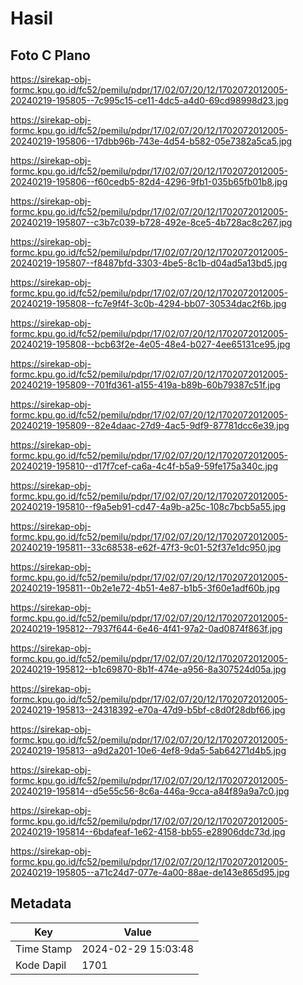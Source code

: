 # Hasil

## Foto C Plano

https://sirekap-obj-formc.kpu.go.id/fc52/pemilu/pdpr/17/02/07/20/12/1702072012005-20240219-195805--7c995c15-ce11-4dc5-a4d0-69cd98998d23.jpg

https://sirekap-obj-formc.kpu.go.id/fc52/pemilu/pdpr/17/02/07/20/12/1702072012005-20240219-195806--17dbb96b-743e-4d54-b582-05e7382a5ca5.jpg

https://sirekap-obj-formc.kpu.go.id/fc52/pemilu/pdpr/17/02/07/20/12/1702072012005-20240219-195806--f60cedb5-82d4-4296-9fb1-035b65fb01b8.jpg

https://sirekap-obj-formc.kpu.go.id/fc52/pemilu/pdpr/17/02/07/20/12/1702072012005-20240219-195807--c3b7c039-b728-492e-8ce5-4b728ac8c267.jpg

https://sirekap-obj-formc.kpu.go.id/fc52/pemilu/pdpr/17/02/07/20/12/1702072012005-20240219-195807--f8487bfd-3303-4be5-8c1b-d04ad5a13bd5.jpg

https://sirekap-obj-formc.kpu.go.id/fc52/pemilu/pdpr/17/02/07/20/12/1702072012005-20240219-195808--fc7e9f4f-3c0b-4294-bb07-30534dac2f6b.jpg

https://sirekap-obj-formc.kpu.go.id/fc52/pemilu/pdpr/17/02/07/20/12/1702072012005-20240219-195808--bcb63f2e-4e05-48e4-b027-4ee65131ce95.jpg

https://sirekap-obj-formc.kpu.go.id/fc52/pemilu/pdpr/17/02/07/20/12/1702072012005-20240219-195809--701fd361-a155-419a-b89b-60b79387c51f.jpg

https://sirekap-obj-formc.kpu.go.id/fc52/pemilu/pdpr/17/02/07/20/12/1702072012005-20240219-195809--82e4daac-27d9-4ac5-9df9-87781dcc6e39.jpg

https://sirekap-obj-formc.kpu.go.id/fc52/pemilu/pdpr/17/02/07/20/12/1702072012005-20240219-195810--d17f7cef-ca6a-4c4f-b5a9-59fe175a340c.jpg

https://sirekap-obj-formc.kpu.go.id/fc52/pemilu/pdpr/17/02/07/20/12/1702072012005-20240219-195810--f9a5eb91-cd47-4a9b-a25c-108c7bcb5a55.jpg

https://sirekap-obj-formc.kpu.go.id/fc52/pemilu/pdpr/17/02/07/20/12/1702072012005-20240219-195811--33c68538-e62f-47f3-9c01-52f37e1dc950.jpg

https://sirekap-obj-formc.kpu.go.id/fc52/pemilu/pdpr/17/02/07/20/12/1702072012005-20240219-195811--0b2e1e72-4b51-4e87-b1b5-3f60e1adf60b.jpg

https://sirekap-obj-formc.kpu.go.id/fc52/pemilu/pdpr/17/02/07/20/12/1702072012005-20240219-195812--7937f644-6e46-4f41-97a2-0ad0874f863f.jpg

https://sirekap-obj-formc.kpu.go.id/fc52/pemilu/pdpr/17/02/07/20/12/1702072012005-20240219-195812--b1c69870-8b1f-474e-a956-8a307524d05a.jpg

https://sirekap-obj-formc.kpu.go.id/fc52/pemilu/pdpr/17/02/07/20/12/1702072012005-20240219-195813--24318392-e70a-47d9-b5bf-c8d0f28dbf66.jpg

https://sirekap-obj-formc.kpu.go.id/fc52/pemilu/pdpr/17/02/07/20/12/1702072012005-20240219-195813--a9d2a201-10e6-4ef8-9da5-5ab64271d4b5.jpg

https://sirekap-obj-formc.kpu.go.id/fc52/pemilu/pdpr/17/02/07/20/12/1702072012005-20240219-195814--d5e55c56-8c6a-446a-9cca-a84f89a9a7c0.jpg

https://sirekap-obj-formc.kpu.go.id/fc52/pemilu/pdpr/17/02/07/20/12/1702072012005-20240219-195814--6bdafeaf-1e62-4158-bb55-e28906ddc73d.jpg

https://sirekap-obj-formc.kpu.go.id/fc52/pemilu/pdpr/17/02/07/20/12/1702072012005-20240219-195805--a71c24d7-077e-4a00-88ae-de143e865d95.jpg


## Metadata

| Key        | Value               |
| ---------- | ------------------- |
| Time Stamp | 2024-02-29 15:03:48 |
| Kode Dapil | 1701                |



